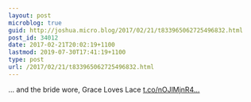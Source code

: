 ```yaml
---
layout: post
microblog: true
guid: http://joshua.micro.blog/2017/02/21/t833965062725496832.html
post_id: 34012
date: 2017-02-21T20:02:19+1100
lastmod: 2019-07-30T17:41:19+1100
type: post
url: /2017/02/21/t833965062725496832.html
---
```

... and the bride wore, Grace Loves Lace [t.co/nOJlMjnR4...](https://t.co/nOJlMjnR4v)
